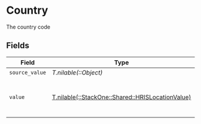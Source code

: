 # Country

The country code


## Fields

| Field                                                                                        | Type                                                                                         | Required                                                                                     | Description                                                                                  | Example                                                                                      |
| -------------------------------------------------------------------------------------------- | -------------------------------------------------------------------------------------------- | -------------------------------------------------------------------------------------------- | -------------------------------------------------------------------------------------------- | -------------------------------------------------------------------------------------------- |
| `source_value`                                                                               | *T.nilable(::Object)*                                                                        | :heavy_minus_sign:                                                                           | N/A                                                                                          |                                                                                              |
| `value`                                                                                      | [T.nilable(::StackOne::Shared::HRISLocationValue)](../../models/shared/hrislocationvalue.md) | :heavy_minus_sign:                                                                           | The ISO3166-1 Alpha2 Code of the Country                                                     | US                                                                                           |